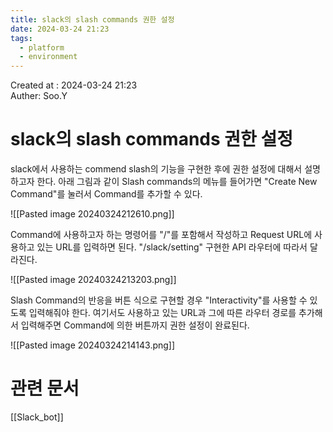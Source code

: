 ```yaml
---
title: slack의 slash commands 권한 설정
date: 2024-03-24 21:23
tags:
  - platform
  - environment
---
```


Created at : 2024-03-24 21:23  
Auther: Soo.Y  

# slack의 slash commands 권한 설정

slack에서 사용하는 commend slash의 기능을 구현한 후에 권한 설정에 대해서 설명하고자 한다.
아래 그림과 같이 Slash commands의 메뉴를 들어가면 "Create New Command"를 눌러서 Command를 추가할 수 있다.

![[Pasted image 20240324212610.png]]

Command에 사용하고자 하는 명령어를 "/"를 포함해서 작성하고 Request URL에 사용하고 있는 URL를 입력하면 된다. "/slack/setting" 구현한 API 라우터에 따라서 달라진다. 

![[Pasted image 20240324213203.png]]

Slash Command의 반응을 버튼 식으로 구현할 경우 "Interactivity"를 사용할 수 있도록 입력해줘야 한다. 여기서도 사용하고 있는 URL과 그에 따른 라우터 경로를 추가해서 입력해주면 Command에 의한 버튼까지 권한 설정이 완료된다.

![[Pasted image 20240324214143.png]]

# 관련 문서

[[Slack_bot]]
